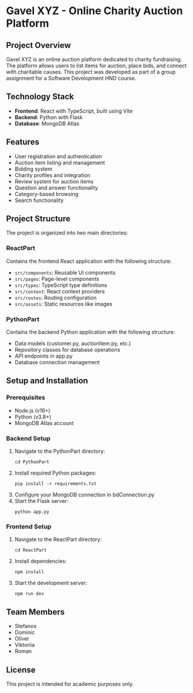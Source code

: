 # Gavel XYZ - Online Charity Auction Platform

## Project Overview
Gavel XYZ is an online auction platform dedicated to charity fundraising. The platform allows users to list items for auction, place bids, and connect with charitable causes. This project was developed as part of a group assignment for a Software Development HND course.

## Technology Stack
- **Frontend**: React with TypeScript, built using Vite
- **Backend**: Python with Flask
- **Database**: MongoDB Atlas

## Features
- User registration and authentication
- Auction item listing and management
- Bidding system
- Charity profiles and integration
- Review system for auction items
- Question and answer functionality
- Category-based browsing
- Search functionality

## Project Structure
The project is organized into two main directories:

### ReactPart
Contains the frontend React application with the following structure:
- `src/components`: Reusable UI components
- `src/pages`: Page-level components
- `src/types`: TypeScript type definitions
- `src/context`: React context providers
- `src/routes`: Routing configuration
- `src/assets`: Static resources like images

### PythonPart
Contains the backend Python application with the following structure:
- Data models (customer.py, auctionItem.py, etc.)
- Repository classes for database operations
- API endpoints in app.py
- Database connection management

## Setup and Installation

### Prerequisites
- Node.js (v16+)
- Python (v3.8+)
- MongoDB Atlas account

### Backend Setup
1. Navigate to the PythonPart directory:
   ```
   cd PythonPart
   ```
2. Install required Python packages:
   ```
   pip install -r requirements.txt
   ```
3. Configure your MongoDB connection in bdConnection.py
4. Start the Flask server:
   ```
   python app.py
   ```

### Frontend Setup
1. Navigate to the ReactPart directory:
   ```
   cd ReactPart
   ```
2. Install dependencies:
   ```
   npm install
   ```
3. Start the development server:
   ```
   npm run dev
   ```

## Team Members
- Stefanos
- Dominic
- Oliver
- Viktoriia
- Roman

## License
This project is intended for academic purposes only.
